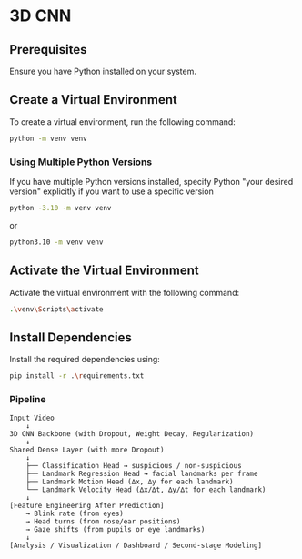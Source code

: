 # 3D CNN 

## Prerequisites
Ensure you have Python installed on your system.

## Create a Virtual Environment
To create a virtual environment, run the following command:
```sh
python -m venv venv
```

### Using Multiple Python Versions
If you have multiple Python versions installed, specify Python "your desired version" explicitly if you want to use a specific version
```sh
python -3.10 -m venv venv
```
or
```sh
python3.10 -m venv venv
```

## Activate the Virtual Environment
Activate the virtual environment with the following command:
```sh
.\venv\Scripts\activate
```

## Install Dependencies
Install the required dependencies using:
```sh
pip install -r .\requirements.txt
```

### Pipeline
```
Input Video
    ↓
3D CNN Backbone (with Dropout, Weight Decay, Regularization)
    ↓
Shared Dense Layer (with more Dropout)
    ↓
    ├── Classification Head → suspicious / non-suspicious
    ├── Landmark Regression Head → facial landmarks per frame
    ├── Landmark Motion Head (∆x, ∆y for each landmark)
    └── Landmark Velocity Head (∆x/∆t, ∆y/∆t for each landmark)
    ↓
[Feature Engineering After Prediction]
    → Blink rate (from eyes)
    → Head turns (from nose/ear positions)
    → Gaze shifts (from pupils or eye landmarks)
    ↓
[Analysis / Visualization / Dashboard / Second-stage Modeling]
```

